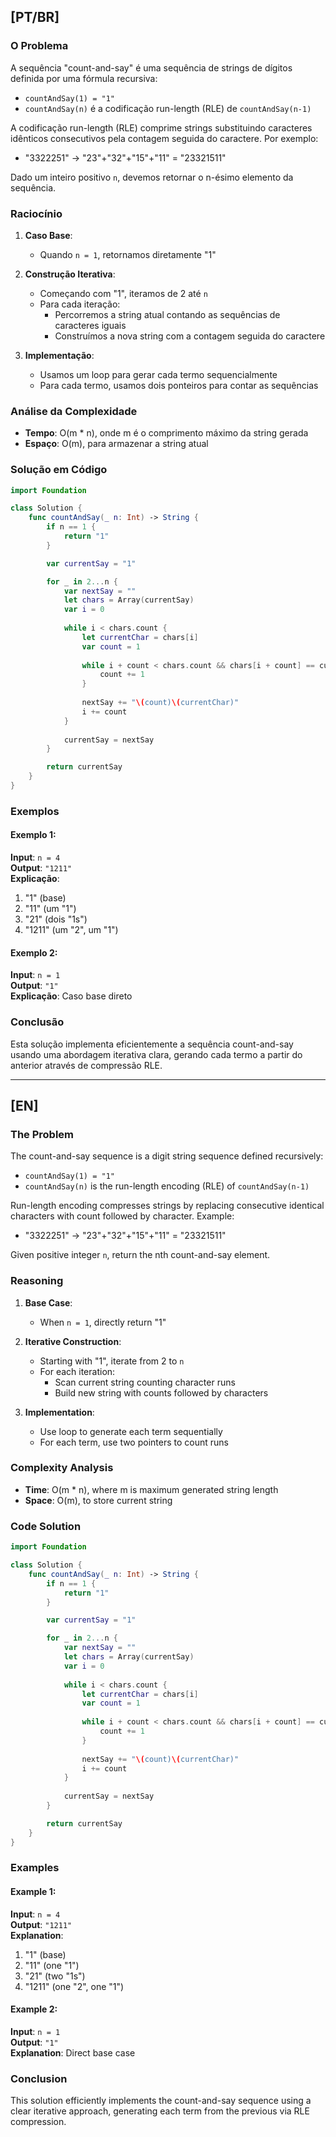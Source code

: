 ## [PT/BR]

### O Problema

A sequência "count-and-say" é uma sequência de strings de dígitos definida por uma fórmula recursiva:
- `countAndSay(1) = "1"`
- `countAndSay(n)` é a codificação run-length (RLE) de `countAndSay(n-1)`

A codificação run-length (RLE) comprime strings substituindo caracteres idênticos consecutivos pela contagem seguida do caractere. Por exemplo:
- "3322251" → "23"+"32"+"15"+"11" = "23321511"

Dado um inteiro positivo `n`, devemos retornar o n-ésimo elemento da sequência.

### Raciocínio

1. **Caso Base**:
   - Quando `n = 1`, retornamos diretamente "1"

2. **Construção Iterativa**:
   - Começando com "1", iteramos de 2 até `n`
   - Para cada iteração:
     - Percorremos a string atual contando as sequências de caracteres iguais
     - Construímos a nova string com a contagem seguida do caractere

3. **Implementação**:
   - Usamos um loop para gerar cada termo sequencialmente
   - Para cada termo, usamos dois ponteiros para contar as sequências

### Análise da Complexidade

- **Tempo**: O(m * n), onde m é o comprimento máximo da string gerada
- **Espaço**: O(m), para armazenar a string atual

### Solução em Código

```swift
import Foundation

class Solution {
    func countAndSay(_ n: Int) -> String {
        if n == 1 {
            return "1"
        }

        var currentSay = "1"

        for _ in 2...n {
            var nextSay = ""
            let chars = Array(currentSay)
            var i = 0
            
            while i < chars.count {
                let currentChar = chars[i]
                var count = 1
                
                while i + count < chars.count && chars[i + count] == currentChar {
                    count += 1
                }
                
                nextSay += "\(count)\(currentChar)"
                i += count
            }
            
            currentSay = nextSay
        }

        return currentSay
    }
}
```

### Exemplos

#### Exemplo 1:
**Input**: `n = 4`  
**Output**: `"1211"`  
**Explicação**:
1. "1" (base)
2. "11" (um "1")
3. "21" (dois "1s")
4. "1211" (um "2", um "1")

#### Exemplo 2:
**Input**: `n = 1`  
**Output**: `"1"`  
**Explicação**: Caso base direto

### Conclusão

Esta solução implementa eficientemente a sequência count-and-say usando uma abordagem iterativa clara, gerando cada termo a partir do anterior através de compressão RLE.

---

## [EN]

### The Problem

The count-and-say sequence is a digit string sequence defined recursively:
- `countAndSay(1) = "1"`
- `countAndSay(n)` is the run-length encoding (RLE) of `countAndSay(n-1)`

Run-length encoding compresses strings by replacing consecutive identical characters with count followed by character. Example:
- "3322251" → "23"+"32"+"15"+"11" = "23321511"

Given positive integer `n`, return the nth count-and-say element.

### Reasoning

1. **Base Case**:
   - When `n = 1`, directly return "1"

2. **Iterative Construction**:
   - Starting with "1", iterate from 2 to `n`
   - For each iteration:
     - Scan current string counting character runs
     - Build new string with counts followed by characters

3. **Implementation**:
   - Use loop to generate each term sequentially
   - For each term, use two pointers to count runs

### Complexity Analysis

- **Time**: O(m * n), where m is maximum generated string length
- **Space**: O(m), to store current string

### Code Solution

```swift
import Foundation

class Solution {
    func countAndSay(_ n: Int) -> String {
        if n == 1 {
            return "1"
        }

        var currentSay = "1"

        for _ in 2...n {
            var nextSay = ""
            let chars = Array(currentSay)
            var i = 0
            
            while i < chars.count {
                let currentChar = chars[i]
                var count = 1
                
                while i + count < chars.count && chars[i + count] == currentChar {
                    count += 1
                }
                
                nextSay += "\(count)\(currentChar)"
                i += count
            }
            
            currentSay = nextSay
        }

        return currentSay
    }
}
```

### Examples

#### Example 1:
**Input**: `n = 4`  
**Output**: `"1211"`  
**Explanation**:
1. "1" (base)
2. "11" (one "1")
3. "21" (two "1s")
4. "1211" (one "2", one "1")

#### Example 2:
**Input**: `n = 1`  
**Output**: `"1"`  
**Explanation**: Direct base case

### Conclusion

This solution efficiently implements the count-and-say sequence using a clear iterative approach, generating each term from the previous via RLE compression.